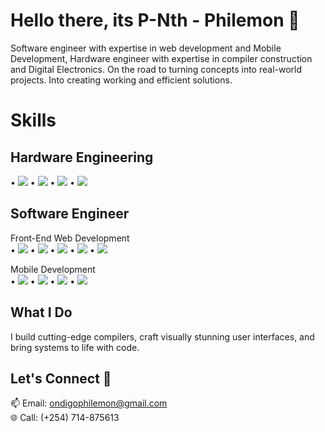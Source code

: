 <!-- Title -->
# Hello there, its P-Nth - Philemon 👋

<!-- Intro -->
<p align="Left">
  Software engineer with expertise in web development and Mobile Development, Hardware engineer with expertise in compiler construction and Digital Electronics. On the road to turning concepts into real-world projects. Into creating working and efficient solutions.
</p>

<!-- Skills -->
# Skills
<p align="left">
  
  ## Hardware Engineering
  • <img src="https://img.shields.io/badge/Compiler%20Construction-Expert-brightgreen">
  • <img src="https://img.shields.io/badge/Assembly%20Language-Intermediate-blue">
  • <img src="https://img.shields.io/badge/C++-Intermediate-yellow">
  • <img src="https://img.shields.io/badge/C-Advanced-orange">
  
  ## Software Engineer
  
  Front-End Web Development<br>
  • <img src="https://img.shields.io/badge/HTML-5-orange">
  • <img src="https://img.shields.io/badge/CSS-3-blue">
  • <img src="https://img.shields.io/badge/React%20JS-Expert-blue">
  • <img src="https://img.shields.io/badge/Vue%20JS-Advanced-green">
  • <img src="https://img.shields.io/badge/Svelte%20JS-Beginner-tomato">
  
  Mobile Development<br>
    • <img src="https://img.shields.io/badge/Android%20Studio-Expert-brightgreen">
    • <img src="https://img.shields.io/badge/Kotlin-Advanced-blue">
    • <img src="https://img.shields.io/badge/Jetpack%20Compose-Intermediate-purple">
    • <img src="https://img.shields.io/badge/React%20Nativet-Beginner-lightblue">
<!--   Data Science and Machine Learning
  • Data Visualization<br>
  • Data Analytics<br>
  • Deep Learning<br>
  • NLP<br> -->
</p>

<!-- What I Do -->
## What I Do
<p align="left">
  I build cutting-edge compilers, craft visually stunning user interfaces, and bring systems to life with code.
</p>

<!-- Connect -->
## Let's Connect 🚀
<p align="Left">
  📫 Email: <a href="mailto:ondigophilemon@gmail.com">ondigophilemon@gmail.com</a><br>
  🌐 Call: (+254) 714-875613<br>
</p>
